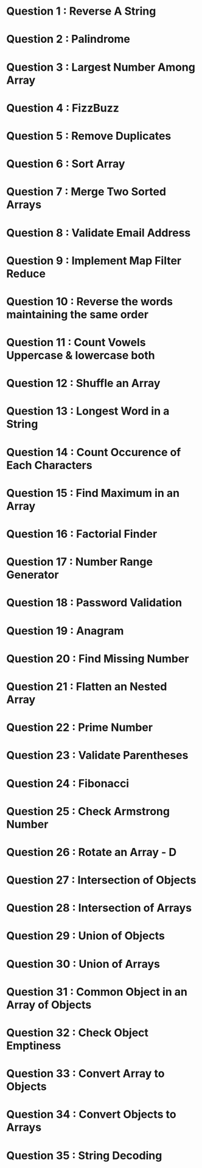 # Question 1 : Reverse A String
# Question 2 : Palindrome
# Question 3 : Largest Number Among Array
# Question 4 : FizzBuzz
# Question 5 : Remove Duplicates
# Question 6 : Sort Array
# Question 7 : Merge Two Sorted Arrays
# Question 8 : Validate Email Address
# Question 9 : Implement Map Filter Reduce
# Question 10 : Reverse the words maintaining the same order
# Question 11 : Count Vowels Uppercase & lowercase both
# Question 12 : Shuffle an Array
# Question 13 : Longest Word in a String
# Question 14 : Count Occurence of Each Characters
# Question 15 : Find Maximum in an Array
# Question 16 : Factorial Finder
# Question 17 : Number Range Generator
# Question 18 : Password Validation
# Question 19 : Anagram
# Question 20 : Find Missing Number
# Question 21 : Flatten an Nested Array
# Question 22 : Prime Number
# Question 23 : Validate Parentheses
# Question 24 : Fibonacci
# Question 25 : Check Armstrong Number
# Question 26 : Rotate an Array - D
# Question 27 : Intersection of Objects
# Question 28 : Intersection of Arrays 
# Question 29 : Union of Objects
# Question 30 : Union of Arrays 
# Question 31 : Common Object in an Array of Objects 
# Question 32 : Check Object Emptiness
# Question 33 : Convert Array to Objects
# Question 34 : Convert Objects to Arrays
# Question 35 : String Decoding